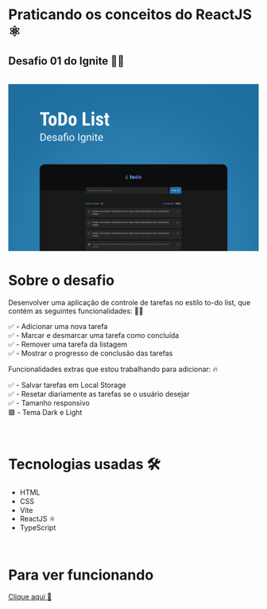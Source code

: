 # Praticando os conceitos do ReactJS ⚛️
## Desafio 01 do Ignite 🚀💙

<br />
<img src="./public/Capa.png" />

<br />

# Sobre o desafio

Desenvolver uma aplicação de controle de tarefas no estilo to-do list, que 
contém as seguintes funcionalidades:  👨‍🔧

✅ - Adicionar uma nova tarefa <br />
✅ - Marcar e desmarcar uma tarefa como concluída <br />
✅ - Remover uma tarefa da listagem <br />
✅ - Mostrar o progresso de conclusão das tarefas <br />

Funcionalidades extras que estou trabalhando para adicionar: 🔥 <br />

✅ - Salvar tarefas em Local Storage <br />
✅ - Resetar diariamente as tarefas se o usuário desejar <br />
✅ - Tamanho responsivo <br />
🟩 - Tema Dark e Light <br />

<br />

# Tecnologias usadas 🛠️

- HTML <img src="https://cdn1.iconfinder.com/data/icons/logotypes/32/badge-html-5-256.png" width="15px" height="15px" />
- CSS <img src="https://cdn1.iconfinder.com/data/icons/logotypes/32/badge-css-3-256.png" width="15px" height="15px" />
- Vite <img src="https://seeklogo.com/images/V/vite-logo-BFD4283991-seeklogo.com.png" width="15px" height="15px" />
- ReactJS ⚛️
- TypeScript  <img src="https://cdn.iconfinder.com/stored_data/558544/128/png?token=1661029658-3htDjPb2Hcxb%2BANpkUjIF8cmN7CepwwZUl3QNIBrvPk%3D" width="15px" height="15px" />

<br />

# Para ver funcionando
<a href="https://Felipe-Rasnheski.github.io/ToDoList">Clique aqui 💜</a>
